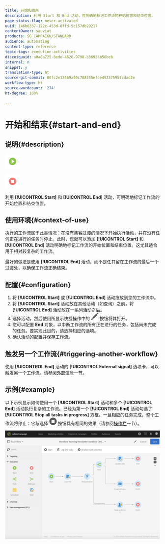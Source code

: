 ```yaml
---
title: 开始和结束
description: 利用 Start 和 End 活动，可明确地标记工作流的开始位置和结束位置。
page-status-flag: never-activated
uuid: 146b6337-122c-453d-8ffd-5c157db29217
contentOwner: sauviat
products: SG_CAMPAIGN/STANDARD
audience: automating
content-type: reference
topic-tags: execution-activities
discoiquuid: a0a8a725-8ede-4626-9798-b86924b58beb
internal: n
snippet: y
translation-type: ht
source-git-commit: 00fc2e12669a00c788355ef4e492375957cdad2e
workflow-type: ht
source-wordcount: '274'
ht-degree: 100%

---
```



# 开始和结束{#start-and-end}

## 说明{#description}

![](assets/start.png)

![](assets/end.png)

利用 **[!UICONTROL Start]** 和 **[!UICONTROL End]** 活动，可明确地标记工作流的开始位置和结束位置。

## 使用环境{#context-of-use}

执行的工作流属于此类情况：在没有集客过渡的情况下开始执行活动，并在没有任何正在进行的任务时停止。此时，您就可以添加 **[!UICONTROL Start]** 和 **[!UICONTROL End]** 活动明确地标记工作流的开始位置和结束位置。这尤其适合用于相对较复杂的工作流。

最好的做法是使用 **[!UICONTROL End]** 活动，而不是任其留在工作流的最后一个过渡处，以确保工作流正确结束。

## 配置{#configuration}

1. 将 **[!UICONTROL Start]** 或 **[!UICONTROL End]** 活动拖放到您的工作流中。
1. 将 **[!UICONTROL Start]** 活动放在其他活动（如查询）之前，将 **[!UICONTROL End]** 活动放在一系列活动之后。
1. 选择活动，然后使用所显示快捷操作中的 ![](assets/edit_darkgrey-24px.png) 按钮将其打开。
1. 您可以配置 **End** 对象，以中断工作流的所有正在进行的任务，包括尚未完成的任务。要实现此目的，请选择相应的选项。
1. 确认活动的配置并保存工作流。

## 触发另一个工作流{#triggering-another-workflow}

使用 **[!UICONTROL End]** 活动的 **[!UICONTROL External signal]** 选项卡，可以触发另一个工作流。请参阅[外部信号](../../automating/using/external-signal.md)一节。

## 示例{#example}

以下示例显示如何使用一个 **[!UICONTROL Start]** 活动和多个 **[!UICONTROL End]** 活动执行复杂的工作流。已经为第一个 **[!UICONTROL End]** 活动勾选了 **[!UICONTROL Stop all tasks in progress]** 方框。一旦相应的任务完成，整个工作流将停止：它与选择 ![](assets/stop_darkgrey-24px.png) 按钮具有相同的效果（请参阅[操作栏](../../automating/using/workflow-interface.md#action-bar)一节）。

![](assets/wkf_start_end_example.png)


